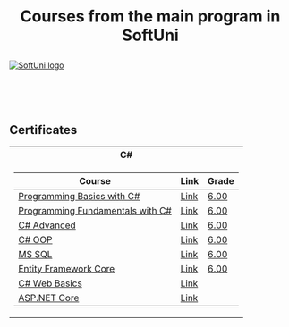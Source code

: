 # <p align="center"> Courses from the main program in SoftUni <p>

<a href="https://softuni.bg/trainings/courses" rel="Courses"> ![SoftUni logo][logo] </a>

[logo]: http://innovationstarterbox.bg/wp-content/uploads/2016/05/Softuni_logo_trasparent.png "Logo Title Text 2"

<br/>
<br/>
<br/>

<h2> Certificates </h2>

<table>

<tr>
  <th> C# </th>
</tr>

<tr>
  <td>

| **Course**                                                            | **Link**                                                   | **Grade**
| --------------------------------------------------------------------- | ---------------------------------------------------------- | --------------  |
| <a href="https://softuni.bg/trainings/3062/programming-basics-with-c-sharp-september-2020" > Programming Basics with C# </a>         | <a href="https://softuni.bg/certificates/details/88931/9bfbd8e0"> Link</a> | <a href="https://softuni.bg/certificates/details/88931/9bfbd8e0"> 6.00 </a> |
| <a href="https://softuni.bg/trainings/3213/csharp-fundamentals-january-2021/internal"> Programming Fundamentals with C# </a> | <a href="https://softuni.bg/certificates/details/103703/84bfcf20"> Link</a> | <a href="https://softuni.bg/certificates/details/103703/84bfcf20"> 6.00 </a> |
| <a href="https://softuni.bg/trainings/3343/csharp-advanced-may-2021/internal" > C# Advanced </a>   | <a href="https://softuni.bg/certificates/details/108648/b733532f"> Link</a> | <a href="https://softuni.bg/certificates/details/108648/b733532f"> 6.00 </a> |
| <a href="https://softuni.bg/trainings/3344/csharp-oop-june-2021/internal" > C# OOP </a>         | <a href="https://softuni.bg/certificates/details/113013/b0636067"> Link</a> | <a href="https://softuni.bg/certificates/details/113013/b0636067"> 6.00 </a> |
| <a href="https://softuni.bg/trainings/3531/ms-sql-september-2021/internal" > MS SQL </a>         | <a href="https://softuni.bg/certificates/details/114134/470506e9"> Link</a> | <a href="https://softuni.bg/certificates/details/114134/470506e9"> 6.00 </a> |
| <a href="https://softuni.bg/certificates/details/119139/9f8182b1" > Entity Framework Core </a>         | <a href="https://softuni.bg/trainings/3492/entity-framework-core-october-2021"> Link</a> | <a href="https://softuni.bg/certificates/details/119139/9f8182b1"> 6.00 </a> |
| <a href="https://softuni.bg/trainings/3353/csharp-web-basics-basics-may-2021/internal" > C# Web Basics </a>         | <a href="https://softuni.bg/trainings/3353/csharp-web-basics-basics-may-2021/internal"> Link</a> |
| <a href="https://softuni.bg/trainings/3354/asp-dot-net-core-june-2021/internal" > ASP.NET Core </a>         | <a href="https://softuni.bg/trainings/3354/asp-dot-net-core-june-2021/internal"> Link</a> |
</tr>
